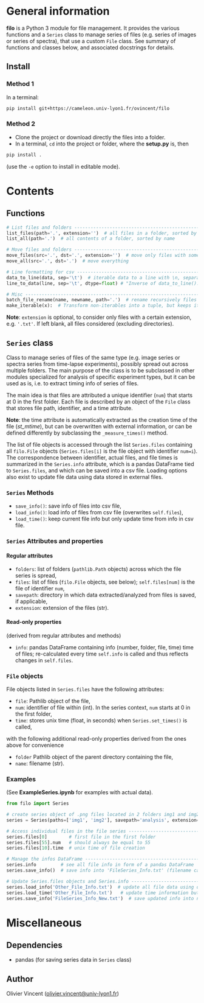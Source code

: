 General information
===================

**filo** is a Python 3 module for file management. It provides the various functions and a `Series` class to manage series of files (e.g. series of images or series of spectra), that use a custom `File` class. See summary of functions and classes below, and associated docstrings for details.

Install
-------

### Method 1

In a terminal:
```bash
pip install git+https://cameleon.univ-lyon1.fr/ovincent/filo
```

### Method 2

- Clone the project or download directly the files into a folder.
- In a terminal, `cd` into the project or folder, where the __setup.py__ is, then
```bash
pip install .
```
(use the `-e` option to install in editable mode).


Contents
========

Functions
---------

```python
# List files and folders -----------------------------------------------------
list_files(path='.', extension='')  # all files in a folder, sorted by name
list_all(path='.')  # all contents of a folder, sorted by name

# Move files and folders -----------------------------------------------------
move_files(src='.', dst='.', extension='')  # move only files with some suffix
move_all(src='.', dst='.')  # move everything

# Line formatting for csv ----------------------------------------------------
data_to_line(data, sep='\t')  # iterable data to a line with \n, separated with separator sep.
line_to_data(line, sep='\t', dtype=float) # "Inverse of data_to_line(). Returns data as a tuple of type dtype.

# Misc -----------------------------------------------------------------------
batch_file_rename(name, newname, path='.')  # rename recursively files named name into newname
make_iterable(x):  # Transform non-iterables into a tuple, but keeps iterables unchanged
```
**Note**: `extension` is optional, to consider only files with a certain extension, e.g. `'.txt'`. If left blank, all files considered (excluding directories).


`Series` class
--------------

Class to manage series of files of the same type (e.g. image series or spectra series from time-lapse experiments), possibly spread out across multiple folders. The main purpose of the class is to be subclassed in other modules specialized for analysis of specific experiment types, but it can be used as is, i.e. to extract timing info of series of files.

The main idea is that files are attributed a unique identifier (`num`) that starts at 0 in the first folder. Each file is described by an object of the `File` class that stores file path, identifier, and a time attribute.

**Note**: the time attribute is automatically extracted as the creation time of the file (*st_mtime*), but can be overwritten with external information, or can be defined differently by subclassing the `_measure_times()` method.

The list of file objects is accessed through the list `Series.files` containing all `filo.File` objects (`Series.files[i]` is the file object with identifier `num=i`). The correspondence between identifier, actual files, and file times is summarized in the `Series.info` attribute, which is a pandas DataFrame tied to `Series.files`, and which can be saved into a csv file. Loading options also exist to update file data using data stored in external files.



### `Series` Methods
- `save_info()`: save info of files into csv file,
- `load_info()`: load info of files from csv file (overwrites `self.files`),
- `load_time()`: keep current file info but only update time from info in csv file.

### `Series` Attributes and properties

#### Regular attributes
- `folders`: list of folders (`pathlib.Path` objects) across which the file series is spread,
- `files`: list of files (`filo.File` objects, see below); `self.files[num]` is the file of identifier `num`,
- `savepath`: directory in which data extracted/analyzed from files is saved, if applicable,
- `extension`: extension of the files (str).

#### Read-only properties
(derived from regular attributes and methods)
- `info`: pandas DataFrame containing info (number, folder, file, time) time of files; re-calculated every time `self.info` is called and thus reflects changes in `self.files`.


### `File` objects

File objects listed in `Series.files` have the following attributes:
- `file`: Pathlib object of the file,
- `num`: identifier of file within (int). In the series context, `num` starts at 0 in the first folder,
- `time`: stores unix time (float, in seconds) when `Series.set_times()` is called,

with the following additional read-only properties derived from the ones above for convenience
- `folder` Pathlib object of the parent directory containing the file,
- `name`: filename (str).


### Examples

(See **ExampleSeries.ipynb** for examples with actual data).

```python
from filo import Series

# create series object of .png files located in 2 folders img1 and img2 ------
series = Series(paths=['img1', 'img2'], savepath='analysis', extension='.png')

# Access individual files in the file series ---------------------------------
series.files[0]        # first file in the first folder
series.files[55].num   # should always be equal to 55
series.files[10].time  # unix time of file creation

# Manage the infos DataFrame -------------------------------------------------
series.info         # see all file info in form of a pandas DataFrame
series.save_info()  # save info into 'FileSeries_Info.txt' (filename can be specified)

# Update Series.files objects and Series.info --------------------------------
series.load_info('Other_File_Info.txt')  # update all file data using data from external file
series.load_time('Other_File_Info.txt')   # update time information but keep other info
series.save_info('FileSeries_Info_New.txt')  # save updated info into new txt file
```


Miscellaneous
=============

Dependencies
------------
- pandas (for saving series data in `Series` class)

Author
------
Olivier Vincent
(olivier.vincent@univ-lyon1.fr)
